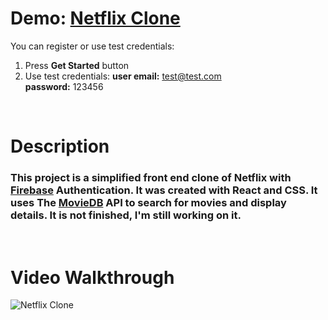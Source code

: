 # Demo: [Netflix Clone](https://netflix-clone-4e8a2.web.app/)
You can register or use test credentials: <br>
1. Press <b>Get Started</b> button
2. Use test credentials:
<b>user email:</b> test@test.com <br>
<b>password:</b> 123456
<br>

# Description
### This project is a simplified front end clone of Netflix with [Firebase](https://firebase.google.com/) Authentication. It was created with React and CSS. It uses The [MovieDB](https://www.themoviedb.org/) API to search for movies and display details. It is not finished, I'm still working on it.
<br>

# Video Walkthrough
![Netflix Clone](public/images/demo.gif)
